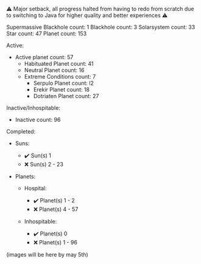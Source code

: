 ⚠️ Major setback, all progress halted from having to redo from scratch due to switching to Java for higher quality and better experiences ⚠️

Supermassive Blackhole count: 1
Blackhole count: 3
Solarsystem count: 33
Star count: 47
Planet count: 153

Active:
- Active planet count: 57
  - Habituated Planet count: 41
  - Neutral Planet count: 16
  - Extreme Conditions count: 7
    - Serpulo Planet count:  l2
    - Erekir Planet count: 18
    - Dotriaten Planet count: 27

Inactive/Inhospitable: 
- Inactive count: 96

Completed:
- Suns:
  + ✔️ Sun(s) 1
  + ❌️ Sun(s) 2 - 23

- Planets:
  + Hospital:
    - ✔️ Planet(s) 1 - 2
    - ❌️ Planet(s) 4 - 57

  + Inhospitable:
    - ✔️ Planet(s) 0
    - ❌️ Planet(s) 1 - 96

(images will be here by may 5th)
